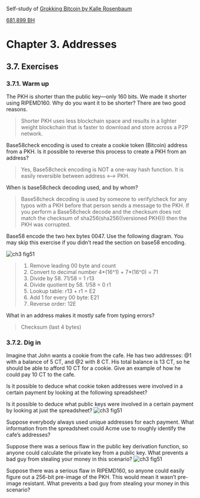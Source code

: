 
Self-study of [Grokking Bitcoin by Kalle Rosenbaum](https://rosenbaum.se/book/grokking-bitcoin.html#ch02)

[681,899 BH](https://blockstream.info/block/0000000000000000000c174b03714668052ca14887ba5b92d474b92792f1d13c)

# Chapter 3. Addresses

## 3.7. Exercises

### 3.7.1. Warm up

The PKH is shorter than the public key—only 160 bits. We made it shorter using RIPEMD160. Why do you want it to be shorter? There are two good reasons.
> Shorter PKH uses less blockchain space and results in a lighter weight blockchain that is faster to download and store across a P2P network.

Base58check encoding is used to create a cookie token (Bitcoin) address from a PKH. Is it possible to reverse this process to create a PKH from an address?
> Yes, Base58check encoding is NOT a one-way hash function.  It is easily reversible between address <--> PKH.

When is base58check decoding used, and by whom?
> Base58check decoding is used by someone to verify/check for any typos with a PKH before that person sends a message to the PKH.  If you perform a Base58check decode and the checksum does not match the checksum of sha256(sha256((versioned PKH))) then the PKH was corrupted.

Base58 encode the two hex bytes 0047. Use the following diagram. You may skip this exercise if you didn’t read the section on base58 encoding.

![ch3 fig51](https://github.com/thechipexpert/bitcoin/blob/main/images/ch03-fig51.svg)

> 1. Remove leading 00 byte and count 
> 2. Convert to decimal number 4*(16^1) + 7*(16^0) = 71
> 3. Divide by 58.  71/58 = 1 r13
> 4. Divide quotient by 58. 1/58 = 0 r1
> 5. Lookup table: r13 + r1 = E2
> 5. Add 1 for every 00 byte: E21
> 6. Reverse order: 12E

What in an address makes it mostly safe from typing errors?
> Checksum (last 4 bytes) 

### 3.7.2. Dig in

Imagine that John wants a cookie from the cafe. He has two addresses: @1 with a balance of 5 CT, and @2 with 8 CT. His total balance is 13 CT, so he should be able to afford 10 CT for a cookie. Give an example of how he could pay 10 CT to the cafe.

Is it possible to deduce what cookie token addresses were involved in a certain payment by looking at the following spreadsheet?


Is it possible to deduce what public keys were involved in a certain payment by looking at just the spreadsheet?
![ch3 fig51](https://github.com/thechipexpert/bitcoin/blob/main/images/ch03-recap1.svg)

Suppose everybody always used unique addresses for each payment. What information from the spreadsheet could Acme use to roughly identify the cafe’s addresses?

Suppose there was a serious flaw in the public key derivation function, so anyone could calculate the private key from a public key. What prevents a bad guy from stealing your money in this scenario?
![ch3 fig51](https://github.com/thechipexpert/bitcoin/blob/main/images/ch03-recap2.svg)

Suppose there was a serious flaw in RIPEMD160, so anyone could easily figure out a 256-bit pre-image of the PKH. This would mean it wasn’t pre-image resistant. What prevents a bad guy from stealing your money in this scenario?
